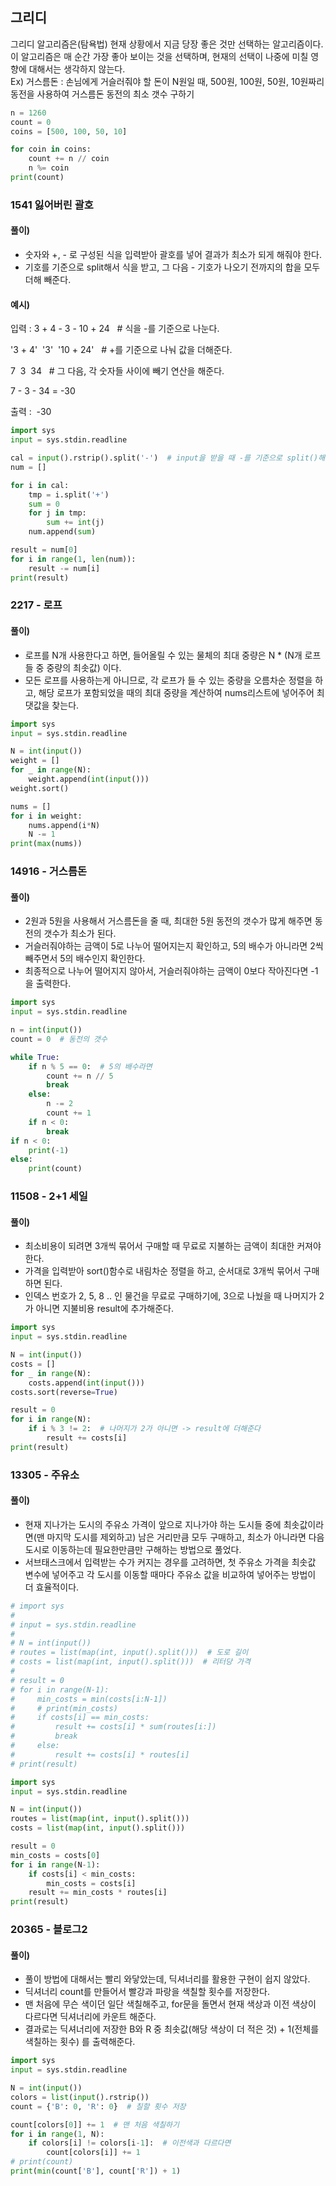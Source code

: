 ## 그리디
그리디 알고리즘은(탐욕법) 현재 상황에서 지금 당장 좋은 것만 선택하는 알고리즘이다. 이 알고리즘은 매 순간 가장 좋아 보이는 것을 선택하며, 현재의 선택이 나중에 미칠 영향에
대해서는 생각하지 않는다.
<br>
Ex) 거스름돈 : 손님에게 거슬러줘야 할 돈이 N원일 때, 500원, 100원, 50원, 10원짜리 동전을 사용하여 거스름돈 동전의 최소 갯수 구하기 
```python
n = 1260
count = 0
coins = [500, 100, 50, 10]

for coin in coins:
    count += n // coin
    n %= coin
print(count)
```

### 1541 잃어버린 괄호
#### 풀이) 
- 숫자와 +, - 로 구성된 식을 입력받아 괄호를 넣어 결과가 최소가 되게 해줘야 한다.
- 기호를 기준으로 split해서 식을 받고, 그 다음 - 기호가 나오기 전까지의 합을 모두 더해 빼준다.

#### 예시) <br>
입력 : 3 + 4 - 3 - 10 + 24    # 식을 -를 기준으로 나눈다. 

'3 + 4'  '3'  '10 + 24'     # +를 기준으로 나눠 값을 더해준다. 

7  3  34     # 그 다음, 각 숫자들 사이에 빼기 연산을 해준다.

7 - 3 - 34 = -30

출력 :  -30

```python
import sys
input = sys.stdin.readline

cal = input().rstrip().split('-')  # input을 받을 때 -를 기준으로 split()해준다
num = []

for i in cal:
    tmp = i.split('+')
    sum = 0
    for j in tmp:
        sum += int(j)
    num.append(sum)

result = num[0]
for i in range(1, len(num)):
    result -= num[i]
print(result)

```

### 2217 - 로프
#### 풀이) 
- 로프를 N개 사용한다고 하면, 들어올릴 수 있는 물체의 최대 중량은 N * (N개 로프들 중 중량의 최솟값) 이다.
- 모든 로프를 사용하는게 아니므로, 각 로프가 들 수 있는 중량을 오름차순 정렬을 하고, 해당 로프가 포함되었을 때의 최대 중량을 계산하여 nums리스트에 넣어주어 최댓값을 찾는다.


```python
import sys
input = sys.stdin.readline

N = int(input())
weight = []
for _ in range(N):
    weight.append(int(input()))
weight.sort()

nums = []
for i in weight:
    nums.append(i*N)
    N -= 1
print(max(nums))
```

### 14916 - 거스름돈
#### 풀이)
- 2원과 5원을 사용해서 거스름돈을 줄 때, 최대한 5원 동전의 갯수가 많게 해주면 동전의 갯수가 최소가 된다.
- 거슬러줘야하는 금액이 5로 나누어 떨어지는지 확인하고, 5의 배수가 아니라면 2씩 빼주면서 5의 배수인지 확인한다.
- 최종적으로 나누어 떨어지지 않아서, 거슬러줘야하는 금액이 0보다 작아진다면 -1을 출력한다.

```python
import sys
input = sys.stdin.readline

n = int(input())
count = 0  # 동전의 갯수

while True:
    if n % 5 == 0:  # 5의 배수라면
        count += n // 5
        break
    else:
        n -= 2
        count += 1
    if n < 0:
        break
if n < 0:
    print(-1)
else:
    print(count)
```

### 11508 - 2+1 세일
#### 풀이)
- 최소비용이 되려면 3개씩 묶어서 구매할 때 무료로 지불하는 금액이 최대한 커져야 한다.
- 가격을 입력받아 sort()함수로 내림차순 정렬을 하고, 순서대로 3개씩 묶어서 구매하면 된다.
- 인덱스 번호가 2, 5, 8 .. 인 물건을 무료로 구매하기에, 3으로 나눴을 때 나머지가 2가 아니면 지불비용 result에 추가해준다.

```python
import sys
input = sys.stdin.readline

N = int(input())
costs = []
for _ in range(N):
    costs.append(int(input()))
costs.sort(reverse=True)

result = 0
for i in range(N):
    if i % 3 != 2:  # 나머지가 2가 아니면 -> result에 더해준다
        result += costs[i]
print(result)
```

### 13305 - 주유소
#### 풀이)
- 현재 지나가는 도시의 주유소 가격이 앞으로 지나가야 하는 도시들 중에 최솟값이라면(맨 마지막 도시를 제외하고) 남은 거리만큼 모두 구매하고, 최소가 아니라면 다음 도시로 이동하는데 필요한만큼만 구해하는 방법으로 풀었다.
- 서브태스크에서 입력받는 수가 커지는 경우를 고려하면, 첫 주유소 가격을 최솟값 변수에 넣어주고 각 도시를 이동할 때마다 주유소 값을 비교하여 넣어주는 방법이 더 효율적이다. 

```python
# import sys
#
# input = sys.stdin.readline
#
# N = int(input())
# routes = list(map(int, input().split()))  # 도로 길이
# costs = list(map(int, input().split()))  # 리터당 가격
#
# result = 0
# for i in range(N-1):
#     min_costs = min(costs[i:N-1])
#     # print(min_costs)
#     if costs[i] == min_costs:
#         result += costs[i] * sum(routes[i:])
#         break
#     else:
#         result += costs[i] * routes[i]
# print(result)

import sys
input = sys.stdin.readline

N = int(input())
routes = list(map(int, input().split()))
costs = list(map(int, input().split()))

result = 0
min_costs = costs[0]
for i in range(N-1):
    if costs[i] < min_costs:
        min_costs = costs[i]
    result += min_costs * routes[i]
print(result)
```

### 20365 - 블로그2
#### 풀이)
- 풀이 방법에 대해서는 빨리 와닿았는데, 딕셔너리를 활용한 구현이 쉽지 않았다.
- 딕셔너리 count를 만들어서 빨강과 파랑을 색칠할 횟수를 저장한다.
- 맨 처음에 무슨 색이던 일단 색칠해주고, for문을 돌면서 현재 색상과 이전 색상이 다르다면 딕셔너리에 카운트 해준다.
- 결과로는 딕셔너리에 저장한 B와 R 중 최솟값(해당 색상이 더 적은 것) + 1(전체를 색칠하는 횟수) 를 출력해준다. 

```python
import sys
input = sys.stdin.readline

N = int(input())
colors = list(input().rstrip())
count = {'B': 0, 'R': 0}  # 칠할 횟수 저장

count[colors[0]] += 1  # 맨 처음 색칠하기
for i in range(1, N):
    if colors[i] != colors[i-1]:  # 이전색과 다르다면
        count[colors[i]] += 1
# print(count)
print(min(count['B'], count['R']) + 1)

```

